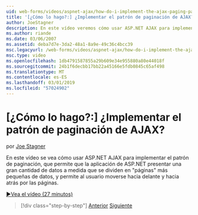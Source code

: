 ```yaml
---
uid: web-forms/videos/aspnet-ajax/how-do-i-implement-the-ajax-paging-pattern
title: '[¿Cómo lo hago?:] ¿Implementar el patrón de paginación de AJAX? | Microsoft Docs'
author: JoeStagner
description: En este vídeo veremos cómo usar ASP.NET AJAX para implementar el patrón de paginación, que permite que la aplicación de ASP.NET presentar una gran cantidad de datos bein...
ms.author: riande
ms.date: 03/06/2007
ms.assetid: deba7d7e-3da2-48a1-8a9e-49c36c4bcc39
msc.legacyurl: /web-forms/videos/aspnet-ajax/how-do-i-implement-the-ajax-paging-pattern
msc.type: video
ms.openlocfilehash: 1db4791587855a29b609e34e955880a80e44018f
ms.sourcegitcommit: 24b1f6decbb17bb22a45166e5fdb0845c65af498
ms.translationtype: MT
ms.contentlocale: es-ES
ms.lasthandoff: 03/01/2019
ms.locfileid: "57024902"
---
```

<a name="how-do-i-implement-the-ajax-paging-pattern"></a>[¿Cómo lo hago?:] ¿Implementar el patrón de paginación de AJAX?
====================
por [Joe Stagner](https://github.com/JoeStagner)

En este vídeo se vea cómo usar ASP.NET AJAX para implementar el patrón de paginación, que permite que la aplicación de ASP.NET presentar una gran cantidad de datos a medida que se dividen en "páginas" más pequeñas de datos, y permite al usuario moverse hacia delante y hacia atrás por las páginas.

[&#9654;Vea el vídeo (27 minutos)](https://channel9.msdn.com/Blogs/ASP-NET-Site-Videos/how-do-i-implement-the-ajax-paging-pattern)

> [!div class="step-by-step"]
> [Anterior](how-do-i-implement-the-predictive-fetch-pattern-for-ajax.md)
> [Siguiente](how-do-i-implement-the-ajax-incremental-page-display-pattern.md)

